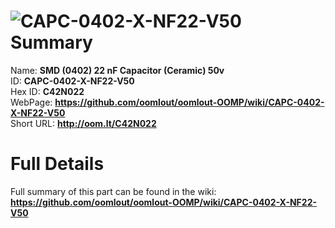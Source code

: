 
![CAPC-0402-X-NF22-V50](https://github.com/oomlout/oomlout-OOMP/blob/master/parts/CAPC-0402-X-NF22-V50/CAPC-0402-X-NF22-V50_420.jpg)   
Summary
=================
  
Name: __SMD (0402) 22 nF Capacitor (Ceramic) 50v__    
ID: __CAPC-0402-X-NF22-V50__   
Hex ID: __C42N022__   
WebPage: __https://github.com/oomlout/oomlout-OOMP/wiki/CAPC-0402-X-NF22-V50__   
Short URL: __http://oom.lt/C42N022__   

Full Details
==========================
Full summary of this part can be found in the wiki:   
__https://github.com/oomlout/oomlout-OOMP/wiki/CAPC-0402-X-NF22-V50__    


